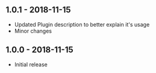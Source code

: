 ## 1.0.1 - 2018-11-15

* Updated Plugin description to better explain it's usage
* Minor changes

## 1.0.0 - 2018-11-15

* Initial release
